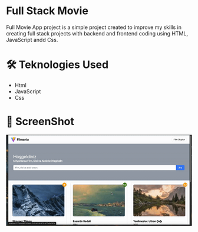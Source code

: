 #  Full Stack Movie




Full Movie App project is a simple project created to improve my skills in creating full stack projects with backend and frontend coding using HTML, JavaScript andd Css.




# 🛠️ Teknologies Used

- Html
- JavaScript
- Css




# 🎥 ScreenShot

<img src="fullstackmovie.gif"/>
